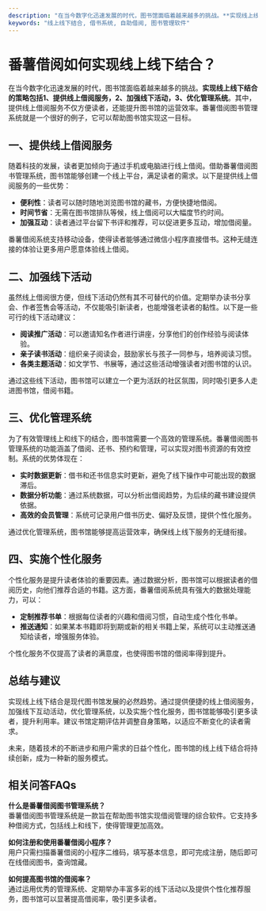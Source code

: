 ```yaml
---
description: "在当今数字化迅速发展的时代，图书馆面临着越来越多的挑战。**实现线上线下结合的策略包括1、提供线上借阅服务，2、加强线下活动，3、优化管理系统**。其中，提供线上借阅服务不仅方便读者，还能提升图书馆的运营效率。番薯借阅图书管理系统就是一个很好的例子，它可以帮助图书馆实现这一目标。"
keywords: "线上线下结合, 借书系统, 自助借阅, 图书管理软件"
---
```

# 番薯借阅如何实现线上线下结合？

在当今数字化迅速发展的时代，图书馆面临着越来越多的挑战。**实现线上线下结合的策略包括1、提供线上借阅服务，2、加强线下活动，3、优化管理系统**。其中，提供线上借阅服务不仅方便读者，还能提升图书馆的运营效率。番薯借阅图书管理系统就是一个很好的例子，它可以帮助图书馆实现这一目标。

## **一、提供线上借阅服务**

随着科技的发展，读者更加倾向于通过手机或电脑进行线上借阅。借助番薯借阅图书管理系统，图书馆能够创建一个线上平台，满足读者的需求。以下是提供线上借阅服务的一些优势：

- **便利性**：读者可以随时随地浏览图书馆的藏书，方便快捷地借阅。
- **时间节省**：无需在图书馆排队等候，线上借阅可以大幅度节约时间。
- **加强互动**：读者通过平台留下书评和推荐，可以促进更多互动，增加借阅量。

番薯借阅系统支持移动设备，使得读者能够通过微信小程序直接借书。这种无缝连接的体验让更多用户愿意体验线上借阅。

## **二、加强线下活动**

虽然线上借阅很方便，但线下活动仍然有其不可替代的价值。定期举办读书分享会、作者签售会等活动，不仅能吸引新读者，也能增强老读者的黏性。以下是一些可行的线下活动建议：

- **阅读推广活动**：可以邀请知名作者进行讲座，分享他们的创作经验与阅读体验。
- **亲子读书活动**：组织亲子阅读会，鼓励家长与孩子一同参与，培养阅读习惯。
- **各类主题活动**：如文学节、书展等，通过这些活动增强读者对图书馆的认识。

通过这些线下活动，图书馆可以建立一个更为活跃的社区氛围，同时吸引更多人走进图书馆，借阅书籍。

## **三、优化管理系统**

为了有效管理线上和线下的结合，图书馆需要一个高效的管理系统。番薯借阅图书管理系统的功能涵盖了借阅、还书、预约和管理，可以实现对图书资源的有效控制。系统的优势体现在：

- **实时数据更新**：借书和还书信息实时更新，避免了线下操作中可能出现的数据滞后。
- **数据分析功能**：通过系统数据，可以分析出借阅趋势，为后续的藏书建设提供依据。
- **高效的会员管理**：系统可记录用户借书历史、偏好及反馈，提供个性化服务。

通过优化管理系统，图书馆能够提高运营效率，确保线上线下服务的无缝衔接。

## **四、实施个性化服务**

个性化服务是提升读者体验的重要因素。通过数据分析，图书馆可以根据读者的借阅历史，向他们推荐合适的书籍。这方面，番薯借阅系统具有强大的数据处理能力，可以：

- **定制推荐书单**：根据每位读者的兴趣和借阅习惯，自动生成个性化书单。
- **推送通知**：如果某本书籍即将到期或新的相关书籍上架，系统可以主动推送通知给读者，增强服务体验。

个性化服务不仅提高了读者的满意度，也使得图书馆的借阅率得到提升。

## **总结与建议**

实现线上线下结合是现代图书馆发展的必然趋势。通过提供便捷的线上借阅服务，加强线下互动活动，优化管理系统，以及实施个性化服务，图书馆能够吸引更多读者，提升利用率。建议书馆定期评估并调整自身策略，以适应不断变化的读者需求。

未来，随着技术的不断进步和用户需求的日益个性化，图书馆的线上线下结合将持续创新，成为一种新的服务模式。

## **相关问答FAQs**

**什么是番薯借阅图书管理系统？**  
番薯借阅图书管理系统是一款旨在帮助图书馆实现借阅管理的综合软件。它支持多种借阅方式，包括线上和线下，使得管理更加高效。

**如何注册和使用番薯借阅小程序？**  
用户只需扫描番薯借阅的小程序二维码，填写基本信息，即可完成注册，随后即可在线借阅图书，查询馆藏。

**如何提高图书馆的借阅率？**  
通过运用优秀的管理系统、定期举办丰富多彩的线下活动以及提供个性化推荐服务，图书馆可以显著提高借阅率，吸引更多读者。
